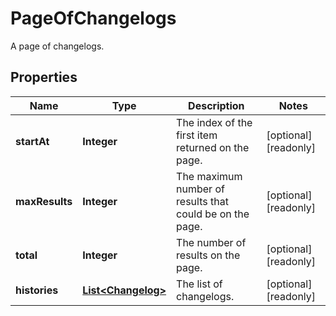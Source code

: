 

# PageOfChangelogs

A page of changelogs.

## Properties

Name | Type | Description | Notes
------------ | ------------- | ------------- | -------------
**startAt** | **Integer** | The index of the first item returned on the page. |  [optional] [readonly]
**maxResults** | **Integer** | The maximum number of results that could be on the page. |  [optional] [readonly]
**total** | **Integer** | The number of results on the page. |  [optional] [readonly]
**histories** | [**List&lt;Changelog&gt;**](Changelog.md) | The list of changelogs. |  [optional] [readonly]



